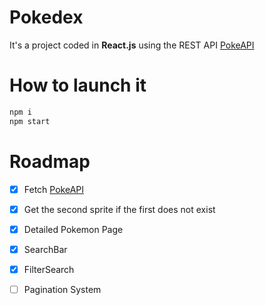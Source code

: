 # Pokedex
It's a project coded in **React.js** using the REST API [PokeAPI](https://pokeapi.co/)

# How to launch it
```bash
npm i
npm start
```
# Roadmap
- [x] Fetch [PokeAPI](https://pokeapi.co/)
- [x] Get the second sprite if the first does not exist
- [x] Detailed Pokemon Page
- [x] SearchBar 
- [x] FilterSearch
- [ ] Pagination System

